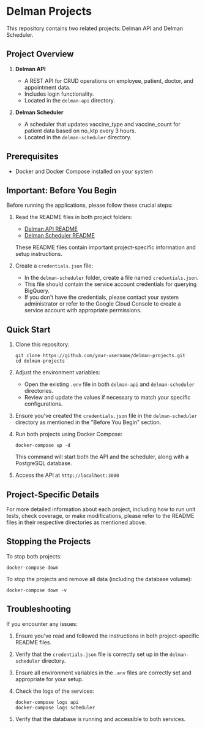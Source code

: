# Delman Projects

This repository contains two related projects: Delman API and Delman Scheduler.

## Project Overview

1. **Delman API**

   - A REST API for CRUD operations on employee, patient, doctor, and appointment data.
   - Includes login functionality.
   - Located in the `delman-api` directory.

2. **Delman Scheduler**
   - A scheduler that updates vaccine_type and vaccine_count for patient data based on no_ktp every 3 hours.
   - Located in the `delman-scheduler` directory.

## Prerequisites

- Docker and Docker Compose installed on your system

## Important: Before You Begin

Before running the applications, please follow these crucial steps:

1. Read the README files in both project folders:

   - [Delman API README](./delman-api/README.md)
   - [Delman Scheduler README](./delman-scheduler/README.md)

   These README files contain important project-specific information and setup instructions.

2. Create a `credentials.json` file:
   - In the `delman-scheduler` folder, create a file named `credentials.json`.
   - This file should contain the service account credentials for querying BigQuery.
   - If you don't have the credentials, please contact your system administrator or refer to the Google Cloud Console to create a service account with appropriate permissions.

## Quick Start

1. Clone this repository:

   ```
   git clone https://github.com/your-username/delman-projects.git
   cd delman-projects
   ```

2. Adjust the environment variables:

   - Open the existing `.env` file in both `delman-api` and `delman-scheduler` directories.
   - Review and update the values if necessary to match your specific configurations.

3. Ensure you've created the `credentials.json` file in the `delman-scheduler` directory as mentioned in the "Before You Begin" section.

4. Run both projects using Docker Compose:

   ```
   docker-compose up -d
   ```

   This command will start both the API and the scheduler, along with a PostgreSQL database.

5. Access the API at `http://localhost:3000`

## Project-Specific Details

For more detailed information about each project, including how to run unit tests, check coverage, or make modifications, please refer to the README files in their respective directories as mentioned above.

## Stopping the Projects

To stop both projects:

```
docker-compose down
```

To stop the projects and remove all data (including the database volume):

```
docker-compose down -v
```

## Troubleshooting

If you encounter any issues:

1. Ensure you've read and followed the instructions in both project-specific README files.
2. Verify that the `credentials.json` file is correctly set up in the `delman-scheduler` directory.
3. Ensure all environment variables in the `.env` files are correctly set and appropriate for your setup.
4. Check the logs of the services:

   ```
   docker-compose logs api
   docker-compose logs scheduler
   ```

5. Verify that the database is running and accessible to both services.
